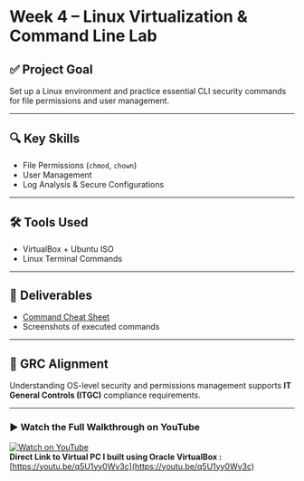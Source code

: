 # Week 4 – Linux Virtualization & Command Line Lab

## ✅ Project Goal
Set up a Linux environment and practice essential CLI security commands for file permissions and user management.

---

## 🔍 Key Skills
- File Permissions (`chmod`, `chown`)
- User Management
- Log Analysis & Secure Configurations

---

## 🛠 Tools Used
- VirtualBox + Ubuntu ISO
- Linux Terminal Commands

---

## 📂 Deliverables
- [Command Cheat Sheet](linux-commands.txt)
- Screenshots of executed commands

---

## 🔑 GRC Alignment
Understanding OS-level security and permissions management supports **IT General Controls (ITGC)** compliance requirements.

---

### ▶ Watch the Full Walkthrough on YouTube
[![Watch on YouTube](https://img.shields.io/badge/Watch%20Video-%23FF0000.svg?&logo=YouTube&logoColor=white)](https://youtu.be/q5U1yy0Wv3c)  
**Direct Link to Virtual PC I built using Oracle VirtualBox :** [https://youtu.be/q5U1yy0Wv3c](https://youtu.be/q5U1yy0Wv3c)
